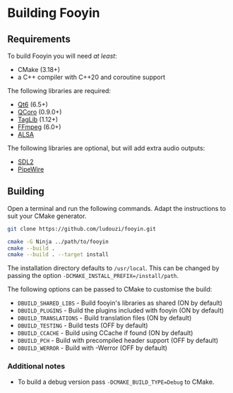 # Building Fooyin

## Requirements

To build Fooyin you will need *at least*:

- CMake (3.18+)
- a C++ compiler with C++20 and coroutine support

The following libraries are required:

* [Qt6](https://www.qt.io) (6.5+)
* [QCoro](https://github.com/danvratil/qcoro) (0.9.0+)
* [TagLib](https://taglib.org) (1.12+)
* [FFmpeg](https://ffmpeg.org) (6.0+)
* [ALSA](https://alsa-project.org)

The following libraries are optional, but will add extra audio outputs:

* [SDL2](https://www.libsdl.org)
* [PipeWire](https://pipewire.org)

## Building

Open a terminal and run the following commands.
Adapt the instructions to suit your CMake generator.

```bash
git clone https://github.com/ludouzi/fooyin.git

cmake -G Ninja ../path/to/fooyin
cmake --build .
cmake --build . --target install
```

The installation directory defaults to `/usr/local`.
This can be changed by passing the option `-DCMAKE_INSTALL_PREFIX=/install/path`.

The following options can be passed to CMake to customise the build:

* `DBUILD_SHARED_LIBS` - Build fooyin's libraries as shared (ON by default)
* `DBUILD_PLUGINS` - Build the plugins included with fooyin (ON by default)
* `DBUILD_TRANSLATIONS` - Build translation files (ON by default)
* `DBUILD_TESTING` - Build tests (OFF by default)
* `DBUILD_CCACHE` - Build using CCache if found (ON by default)
* `DBUILD_PCH` - Build with precompiled header support (OFF by default)
* `DBUILD_WERROR` - Build with -Werror (OFF by default)

### Additional notes

* To build a debug version pass `-DCMAKE_BUILD_TYPE=Debug` to CMake.
